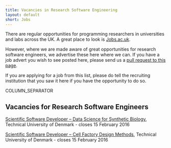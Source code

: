 ```yaml
---
title: Vacancies in Research Software Engineering
layout: default
short: Jobs
---
```


There are regular opportunities for programming researchers in universities and labs across the UK.
A great place to look is [Jobs.ac.uk](http://www.jobs.ac.uk/).

However, where we are made aware of great opportunities for research software engineers, we advertise these here where we can. If you have a job advert you wish to see posted here, please send us a [pull request to this page](https://github.com/UKRSE/UKRSE.github.io/blob/master/jobs.md).

If you are applying for a job from this list, please do tell the recruiting institution that you saw it here if you have the opportunity to do so.

COLUMN_SEPARATOR

Vacancies for Research Software Engineers
-----------------------

<!--- *There are no vacancies that we know of at present. Please let us know if you have one.* -->

[Scientific Software Developer – Data Science for Synthetic Biology](http://www.biosustain.dtu.dk/english/About/Vacant-Positions/job?id=f1b9700d-6be4-439c-ab85-40330604bda5), Technical University of Denmark - closes 15 February 2016
 
[Scientific Software Developer – Cell Factory Design Methods](http://www.biosustain.dtu.dk/english/About/Vacant-Positions/job?id=1bd3af44-312a-4378-af7a-e034a43896ee), Technical University of Denmark - closes 15 February 2016
